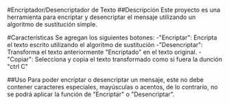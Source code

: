 #Encriptador/Desencriptador de Texto
##Descripción
Este proyecto es una herramienta para encriptar y desencriptar el mensaje utilizando un algoritmo de sustitución simple.

#Características
Se agregan los siguientes botones:
-"Encriptar": Encripta el texto escrito utilizando el algoritmo de sustitución
-"Desencriptar": Transforma el texto anteriormente "Encriptado" en el texto original.
-"Copiar": Selecciona y copia el texto transformado como si fuera la dunción "ctrl C"

##Uso
Para poder encriptar o desencriptar un mensaje, este no debe contener caracteres especiales, mayúsculas o acentos, de lo contrario, no se podrá aplicar la función de "Encriptar" o "Desencriptar". 
